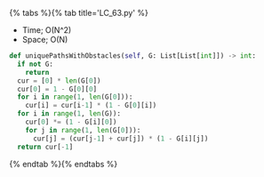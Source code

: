 {% tabs %}{% tab title='LC_63.py' %}

* Time; O(N^2)
* Space; O(N)

```py
def uniquePathsWithObstacles(self, G: List[List[int]]) -> int:
  if not G:
    return
  cur = [0] * len(G[0])
  cur[0] = 1 - G[0][0]
  for i in range(1, len(G[0])):
    cur[i] = cur[i-1] * (1 - G[0][i])
  for i in range(1, len(G)):
    cur[0] *= (1 - G[i][0])
    for j in range(1, len(G[0])):
      cur[j] = (cur[j-1] + cur[j]) * (1 - G[i][j])
  return cur[-1]

```

{% endtab %}{% endtabs %}
